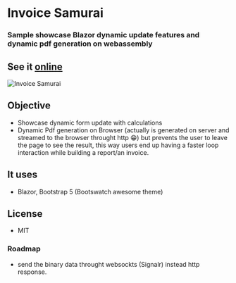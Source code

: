 
# Invoice Samurai
### Sample showcase Blazor dynamic update features and dynamic pdf generation on webassembly
## See it [online](https://invoice-samurai.marques.top)

![Invoice Samurai](invoicesamurai.gif)


## Objective
- Showcase dynamic form update with calculations
- Dynamic Pdf generation on Browser (actually is generated on server and streamed to the browser throught http 😁) but prevents the user to leave the page to see the result, this way users end up having a faster loop interaction while building a report/an invoice.

## It uses
- Blazor, Bootstrap 5 (Bootswatch awesome theme)

## License
- MIT

### Roadmap
- send the binary data throught websockts (Signalr) instead http response.

